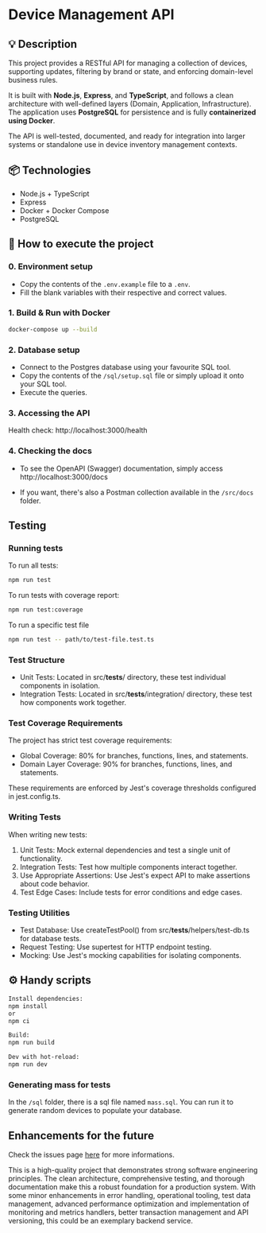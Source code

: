 # Device Management API

## 💡 Description

This project provides a RESTful API for managing a collection of devices, supporting updates, filtering by brand or state, and enforcing domain-level business rules.

It is built with **Node.js**, **Express**, and **TypeScript**, and follows a clean architecture with well-defined layers (Domain, Application, Infrastructure). The application uses **PostgreSQL** for persistence and is fully **containerized using Docker**.

The API is well-tested, documented, and ready for integration into larger systems or standalone use in device inventory management contexts.

## 📦 Technologies

- Node.js + TypeScript
- Express
- Docker + Docker Compose
- PostgreSQL

## 🚀 How to execute the project

### 0. Environment setup

- Copy the contents of the `.env.example` file to a `.env`.
- Fill the blank variables with their respective and correct values.

### 1. Build & Run with Docker

```bash
docker-compose up --build
```

### 2. Database setup

- Connect to the Postgres database using your favourite SQL tool.
- Copy the contents of the `/sql/setup.sql` file or simply upload it onto your SQL tool.
- Execute the queries.

### 3. Accessing the API

Health check: http://localhost:3000/health

### 4. Checking the docs

- To see the OpenAPI (Swagger) documentation, simply access http://localhost:3000/docs

- If you want, there's also a Postman collection available in the `/src/docs` folder.

## Testing

### Running tests

To run all tests:

```bash
npm run test
```

To run tests with coverage report:

```bash
npm run test:coverage
```

To run a specific test file

```bash
npm run test -- path/to/test-file.test.ts
```

### Test Structure

- Unit Tests: Located in src/**tests**/ directory, these test individual components in isolation.
- Integration Tests: Located in src/**tests**/integration/ directory, these test how components work together.

### Test Coverage Requirements

The project has strict test coverage requirements:

- Global Coverage: 80% for branches, functions, lines, and statements.
- Domain Layer Coverage: 90% for branches, functions, lines, and statements.

These requirements are enforced by Jest's coverage thresholds configured in jest.config.ts.

### Writing Tests

When writing new tests:

1. Unit Tests: Mock external dependencies and test a single unit of functionality.
2. Integration Tests: Test how multiple components interact together.
3. Use Appropriate Assertions: Use Jest's expect API to make assertions about code behavior.
4. Test Edge Cases: Include tests for error conditions and edge cases.

### Testing Utilities

- Test Database: Use createTestPool() from src/**tests**/helpers/test-db.ts for database tests.
- Request Testing: Use supertest for HTTP endpoint testing.
- Mocking: Use Jest's mocking capabilities for isolating components.

## ⚙️ Handy scripts

```bash
Install dependencies:
npm install
or
npm ci

Build:
npm run build

Dev with hot-reload:
npm run dev
```

### Generating mass for tests

In the `/sql` folder, there is a sql file named `mass.sql`. You can run it to generate random devices to populate your database.

## Enhancements for the future

Check the issues page [here](https://github.com/jeffhsarti/1global-backend-challenge/issues) for more informations.

This is a high-quality project that demonstrates strong software engineering principles. The clean architecture, comprehensive testing, and thorough documentation make this a robust foundation for a production system. With some minor enhancements in error handling, operational tooling, test data management, advanced performance optimization and implementation of monitoring and metrics handlers, better transaction management and API versioning, this could be an exemplary backend service.

